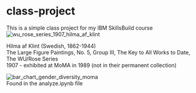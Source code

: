 # class-project
This is a simple class project for my IBM SkillsBuild course
![wu_rose_series_1907_hilma_af_klint](https://github.com/user-attachments/assets/548f2e34-ad16-493c-99dd-1cc6e703de46)

Hilma af Klint (Swedish, 1862-1944) <br />
The Large Figure Paintings, No. 5, Group III, The Key to All Works to Date, The WU/Rose Series <br />
1907 - exhibited at MoMA in 1989 (not in their permanent collection) <br />

![bar_chart_gender_diversity_moma](https://github.com/user-attachments/assets/a122c1a4-ee58-4a03-8d5f-e14d77f423c8) <br />
Found in the analyze.ipynb file
